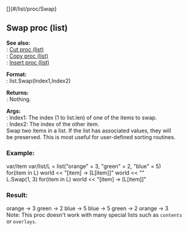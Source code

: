 []{#/list/proc/Swap}    
## Swap proc (list)    
**See also:**    
:   [Cut proc (list)](/ref/list/proc/Cut/Cut.md)    
:   [Copy proc (list)](/ref/list/proc/Copy/Copy.md)    
:   [Insert proc (list)](/ref/list/proc/Insert/Insert.md)    
<!-- -->    
**Format:**    
:   list.Swap(Index1,Index2)    
<!-- -->    
**Returns:**    
:   Nothing.    
<!-- -->    
**Args:**    
:   Index1: The index (1 to list.len) of one of the items to swap.    
:   Index2: The index of the other item.    
Swap two items in a list. If the list has associated values, they will    
be preserved. This is most useful for user-defined sorting routines.    
### Example:    
var/item var/list/L = list(\"orange\" = 3, \"green\" = 2, \"blue\" = 5)    
for(item in L) world \<\< \"\[item\] -\> \[L\[item\]\]\" world \<\< \"\"    
L.Swap(1, 3) for(item in L) world \<\< \"\[item\] -\> \[L\[item\]\]\"    
### Result:    
orange -\> 3 green -\> 2 blue -\> 5 blue -\> 5 green -\> 2 orange -\> 3    
Note: This proc doesn\'t work with many special lists such as `contents`    
or `overlays`.  